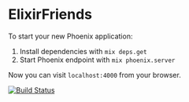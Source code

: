 # ElixirFriends

To start your new Phoenix application:

1. Install dependencies with `mix deps.get`
2. Start Phoenix endpoint with `mix phoenix.server`

Now you can visit `localhost:4000` from your browser.

[![Build Status](https://semaphoreci.com/api/v1/projects/d851b516-34be-4230-ae2b-937410feee53/485352/badge.svg)](https://semaphoreci.com/thevole/elixir_friends)      
